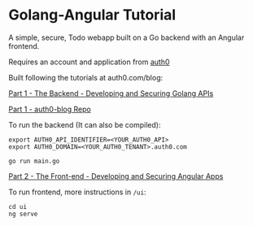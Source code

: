 # Golang-Angular Tutorial

A simple, secure, Todo webapp built on a Go backend with an Angular frontend.

Requires an account and application from [auth0](https://auth0.com/)

Built following the tutorials at auth0.com/blog:

[Part 1 - The Backend - Developing and Securing Golang APIs](https://auth0.com/blog/developing-golang-and-angular-apps-part-1-backend-api/)

[Part 1 - auth0-blog Repo](https://github.com/auth0-blog/golang-angular)

To run the backend (It can also be compiled):

```
export AUTH0_API_IDENTIFIER=<YOUR_AUTH0_API>
export AUTH0_DOMAIN=<YOUR_AUTH0_TENANT>.auth0.com

go run main.go
```

[Part 2 - The Front-end - Developing and Securing Angular Apps](https://auth0.com/blog/developing-golang-and-angular-apps-part-2-angular-front-end/)

To run frontend, more instructions in `/ui`:

```
cd ui
ng serve
```
